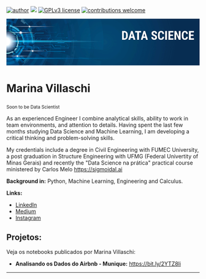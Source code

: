 [![author](https://img.shields.io/badge/author-marinavillaschi-red.svg)](https://www.linkedin.com/in/marinavillaschi) [![](https://img.shields.io/badge/python-3.7+-blue.svg)](https://www.python.org/downloads/release/python-365/) [![GPLv3 license](https://img.shields.io/badge/License-GPLv3-blue.svg)](http://perso.crans.org/besson/LICENSE.html) [![contributions welcome](https://img.shields.io/badge/contributions-welcome-brightgreen.svg?style=flat)](https://github.com/marinavillaschi/first_datascience_mpv/issues)

<p align="center">
  <img src="banner.png" >
</p>

# Marina Villaschi
<sub>Soon to be Data Scientist</sub>

As an experienced Engineer I combine analytical skills, ability to work in team environments, and attention to details. Having spent the last few months studying Data Science and Machine Learning, I am developing a critical thinking and problem-solving skills.

My credentials include a degree in Civil Engineering with FUMEC University, a post graduation in Structure Engineering with UFMG (Federal Univertity of Minas Gerais) and recently the "Data Science na prática" practical course ministered by Carlos Melo https://sigmoidal.ai

**Background in:** Python, Machine Learning, Engineering and Calculus.

**Links:**
* [LinkedIn](https://www.linkedin.com/in/marinavillaschi)
* [Medium](https://www.medium.com)
* [Instagram](https://www.instagram.com/marinapv)


## Projetos:
Veja os notebooks publicados por Marina Villaschi:

* **Analisando os Dados do Airbnb - Munique:** https://bit.ly/2YTZ8li


---



